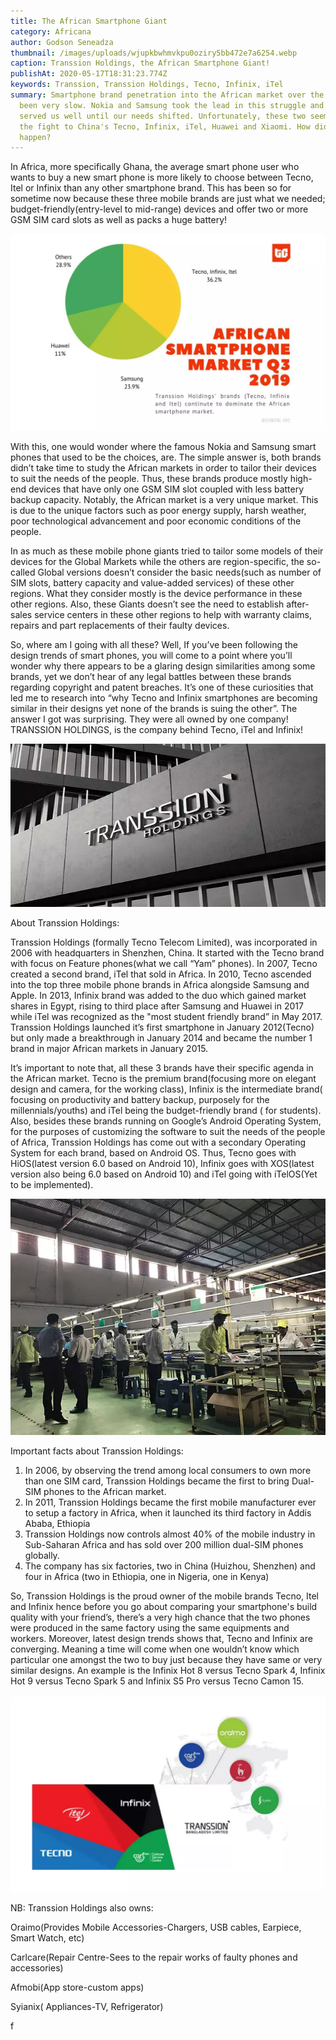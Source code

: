 ```yaml
---
title: The African Smartphone Giant
category: Africana
author: Godson Seneadza
thumbnail: /images/uploads/wjupkbwhmvkpu0oziry5bb472e7a6254.webp
caption: Transsion Holdings, the African Smartphone Giant!
publishAt: 2020-05-17T18:31:23.774Z
keywords: Transsion, Transsion Holdings, Tecno, Infinix, iTel
summary: Smartphone brand penetration into the African market over the years has
  been very slow. Nokia and Samsung took the lead in this struggle and has
  served us well until our needs shifted. Unfortunately, these two seem to lose
  the fight to China's Tecno, Infinix, iTel, Huawei and Xiaomi. How did this
  happen?
---
```


In Africa, more specifically Ghana, the average smart phone user who wants to buy a new smart phone is more likely to choose between Tecno, Itel or Infinix than any other smartphone brand. This has been so for sometime now because these three mobile brands are just what we needed; budget-friendly(entry-level to mid-range) devices and offer two or more GSM SIM card slots as well as packs a huge battery!

![](/images/uploads/picsart_05-17-07.05.42.webp)

With this, one would wonder where the famous Nokia and Samsung smart phones that used to be the choices, are. The simple answer is, both brands didn’t take time to study the African markets in order to tailor their devices to suit the needs of the people. Thus, these brands produce mostly high-end devices that have only one GSM SIM slot coupled with less battery backup capacity. Notably, the African market is a very unique market. This is due to the unique factors such as poor energy supply, harsh weather, poor technological advancement and poor economic conditions of the people.

In as much as these mobile phone giants tried to tailor some models of their devices for the Global Markets while the others are region-specific, the so-called Global versions doesn’t consider the basic needs(such as number of SIM slots, battery capacity and value-added services) of these other regions. What they consider mostly is the device performance in these other regions. Also, these Giants doesn’t see the need to establish after-sales service centers in these other regions to help with warranty claims, repairs and part replacements of their faulty devices.

So, where am I going with all these? Well, If you’ve been following the design trends of smart phones, you will come to a point where you’ll wonder why there appears to be a glaring design similarities among some brands, yet we don’t hear of any legal battles between these brands regarding copyright and patent breaches. It’s one of these curiosities that led me to research into “why Tecno and Infinix smartphones are becoming similar in their designs yet none of the brands is suing the other”. The answer I got was surprising. They were all owned by one company! TRANSSION HOLDINGS, is the company behind Tecno, iTel and Infinix!

![](/images/uploads/18728645c497fa588148.webp)

About Transsion Holdings:

Transsion Holdings (formally Tecno Telecom Limited), was incorporated in 2006 with headquarters in Shenzhen, China. It started with the Tecno brand with focus on Feature phones(what we call “Yam” phones). In 2007, Tecno created a second brand, iTel that sold in Africa. In 2010, Tecno ascended into the top three mobile phone brands in Africa alongside Samsung and Apple. In 2013, Infinix brand was added to the duo which gained market shares in Egypt, rising to third place after Samsung and Huawei in 2017 while iTel was recognized as the "most student friendly brand” in May 2017. Transsion Holdings launched it’s first smartphone in January 2012(Tecno) but only made a breakthrough in January 2014 and became the number 1 brand in major African markets in January 2015.

It’s important to note that, all these 3 brands have their specific agenda in the African market. Tecno is the premium brand(focusing more on elegant design and camera, for the working class), Infinix is the intermediate brand( focusing on productivity and battery backup, purposely for the millennials/youths) and iTel being the budget-friendly brand ( for students). Also, besides these brands running on Google’s Android Operating System, for the purposes of customizing the software to suit the needs of the people of Africa, Transsion Holdings has come out with a secondary Operating System for each brand, based on Android OS. Thus, Tecno goes with HiOS(latest version 6.0 based on Android 10), Infinix goes with XOS(latest version also being 6.0 based on Android 10) and iTel going with iTelOS(Yet to be implemented).

![](/images/uploads/transsion-holdings-ethiopia-factory.webp)

Important facts about Transsion Holdings:

1. In 2006, by observing the trend among local consumers to own more than one SIM card, Transsion Holdings became the first to bring Dual-SIM phones to the African market.
2. In 2011, Transsion Holdings became the first mobile manufacturer ever to setup a factory in Africa, when it launched its third factory in Addis Ababa, Ethiopia
3. Transsion Holdings now controls almost 40% of the mobile industry in Sub-Saharan Africa and has sold over 200 million dual-SIM phones globally.
4. The company has six factories, two in China (Huizhou, Shenzhen) and four in Africa (two in Ethiopia, one in Nigeria, one in Kenya)

So, Transsion Holdings is the proud owner of the mobile brands Tecno, Itel and Infinix hence before you go about comparing your smartphone's build quality with your friend’s, there’s a very high chance that the two phones were produced in the same factory using the same equipments and workers. Moreover, latest design trends shows that, Tecno and Infinix are converging. Meaning a time will come when one wouldn’t know which particular one amongst the two to buy just because they have same or very similar designs. An example is the Infinix Hot 8 versus Tecno Spark 4, Infinix Hot 9 versus Tecno Spark 5 and Infinix S5 Pro versus Tecno Camon 15.

![](/images/uploads/picsart_05-17-07.17.00.webp)

NB: Transsion Holdings also owns:

Oraimo(Provides Mobile Accessories-Chargers, USB cables, Earpiece, Smart Watch, etc)

Carlcare(Repair Centre-Sees to the repair works of faulty phones and accessories)

Afmobi(App store-custom apps)

Syianix( Appliances-TV, Refrigerator)

f
